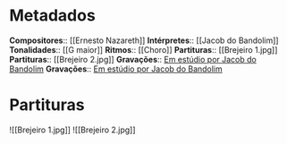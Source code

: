 # Metadados

**Compositores**:: [[Ernesto Nazareth]]
**Intérpretes**:: [[Jacob do Bandolim]]
**Tonalidades**:: [[G maior]]
**Ritmos**:: [[Choro]]
**Partituras**:: [[Brejeiro 1.jpg]]
**Partituras**:: [[Brejeiro 2.jpg]]
**Gravações**:: [Em estúdio por Jacob do Bandolim](https://www.youtube.com/watch?v=bs11L0EGDw8&ab_channel=JacobdoBandolim-Topic)
**Gravações**:: [Em estúdio por Jacob do Bandolim](https://www.youtube.com/watch?v=-_YZmgnCU64&ab_channel=JacobdoBandolim-Topic)

# Partituras

![[Brejeiro 1.jpg]]
![[Brejeiro 2.jpg]]